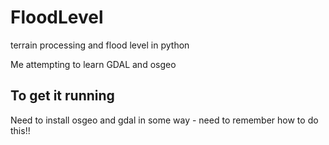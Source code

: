 # FloodLevel
terrain processing and flood level in python

Me attempting to learn GDAL and osgeo

## To get it running
Need to install osgeo and gdal in some way - need to remember how to do this!!
